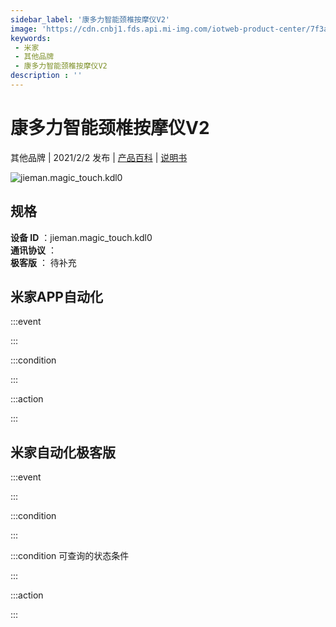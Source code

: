 ```yaml
---
sidebar_label: '康多力智能颈椎按摩仪V2'
image: 'https://cdn.cnbj1.fds.api.mi-img.com/iotweb-product-center/7f3a8a2c600b1a4b1ad6889f96a3ed72_168透底.png?GalaxyAccessKeyId=AKVGLQWBOVIRQ3XLEW&Expires=9223372036854775807&Signature=n8G7vv3i2+9vFhmn2ZDocPzcz3c='
keywords: 
 - 米家
 - 其他品牌
 - 康多力智能颈椎按摩仪V2
description : ''
---
```

# 康多力智能颈椎按摩仪V2

其他品牌 | 2021/2/2 发布 | [产品百科](https://home.mi.com/webapp/content/baike/product/index.html?model=jieman.magic_touch.kdl0/) | [说明书](https://home.mi.com/views/introduction.html?model=jieman.magic_touch.kdl0&region=cn)

![jieman.magic_touch.kdl0](https://cdn.cnbj1.fds.api.mi-img.com/iotweb-product-center/7f3a8a2c600b1a4b1ad6889f96a3ed72_168透底.png?GalaxyAccessKeyId=AKVGLQWBOVIRQ3XLEW&Expires=9223372036854775807&Signature=n8G7vv3i2+9vFhmn2ZDocPzcz3c=)

## 规格  
> 
**设备 ID** ：jieman.magic_touch.kdl0  
**通讯协议** ：  
**极客版**  ： 待补充 


## 米家APP自动化  

:::event  

:::

:::condition  

:::

:::action   

:::

## 米家自动化极客版  

:::event  

:::

:::condition  

:::

:::condition 可查询的状态条件  

:::

:::action  

:::

        

